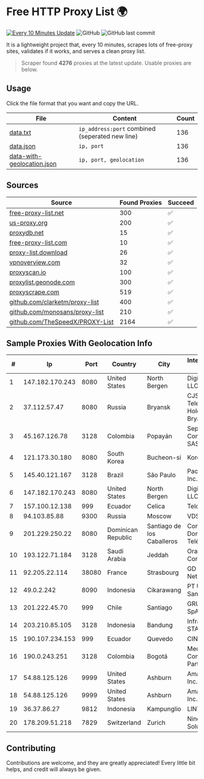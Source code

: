 
# Free HTTP Proxy List 🌍

[![Every 10 Minutes Update](https://github.com/mertguvencli/http-proxy-list/actions/workflows/main.yml/badge.svg?branch=main)](https://github.com/mertguvencli/http-proxy-list/actions/workflows/main.yml)
![GitHub](https://img.shields.io/github/license/mertguvencli/http-proxy-list)
![GitHub last commit](https://img.shields.io/github/last-commit/mertguvencli/http-proxy-list)

It is a lightweight project that, every 10 minutes, scrapes lots of free-proxy sites, validates if it works, and serves a clean proxy list.


> Scraper found **4276** proxies at the latest update. Usable proxies are below.

## Usage

Click the file format that you want and copy the URL.


|File|Content|Count|
|----|-------|-----|
|[data.txt](https://raw.githubusercontent.com/mertguvencli/http-proxy-list/main/proxy-list/data.txt)|`ip_address:port` combined (seperated new line)|136|
|[data.json](https://raw.githubusercontent.com/mertguvencli/http-proxy-list/main/proxy-list/data.json)|`ip, port`|136|
|[data-with-geolocation.json](https://raw.githubusercontent.com/mertguvencli/http-proxy-list/main/proxy-list/data-with-geolocation.json)|`ip, port, geolocation`|136|

## Sources

|Source|Found Proxies|Succeed|
|------|-------------|-------|
|[free-proxy-list.net](https://free-proxy-list.net)|300|✅|
|[us-proxy.org](https://www.us-proxy.org)|200|✅|
|[proxydb.net](http://proxydb.net)|15|✅|
|[free-proxy-list.com](https://free-proxy-list.com/?page=&port=&type%5B%5D=http&type%5B%5D=https&up_time=0&search=Search)|10|✅|
|[proxy-list.download](https://www.proxy-list.download/HTTP)|26|✅|
|[vpnoverview.com](https://vpnoverview.com/privacy/anonymous-browsing/free-proxy-servers)|32|✅|
|[proxyscan.io](https://www.proxyscan.io)|100|✅|
|[proxylist.geonode.com](https://proxylist.geonode.com/api/proxy-list?limit=300&page=1&sort_by=lastChecked&sort_type=desc&protocols=http,https)|300|✅|
|[proxyscrape.com](https://api.proxyscrape.com/v2/?request=displayproxies&protocol=http&timeout=10000&country=all&ssl=all&anonymity=all)|519|✅|
|[github.com/clarketm/proxy-list](https://raw.githubusercontent.com/clarketm/proxy-list/master/proxy-list-raw.txt)|400|✅|
|[github.com/monosans/proxy-list](https://raw.githubusercontent.com/monosans/proxy-list/main/proxies/http.txt)|210|✅|
|[github.com/TheSpeedX/PROXY-List](https://raw.githubusercontent.com/TheSpeedX/PROXY-List/master/http.txt)|2164|✅|


## Sample Proxies With Geolocation Info

|#|Ip|Port|Country|City|Internet Service Provider|
|-|--|----|-------|----|-------------------------|
|1|147.182.170.243|8080|United States|North Bergen|DigitalOcean, LLC|
|2|37.112.57.47|8080|Russia|Bryansk|CJSC "ER-Telecom Holding" Bryansk branch|
|3|45.167.126.78|3128|Colombia|Popayán|Sepcom Comunicaciones SAS|
|4|121.173.30.180|8080|South Korea|Bucheon-si|Korea Telecom|
|5|145.40.121.167|3128|Brazil|São Paulo|Packet Host, Inc.|
|6|147.182.170.243|8080|United States|North Bergen|DigitalOcean, LLC|
|7|157.100.12.138|999|Ecuador|Celica|Telconet S.A|
|8|94.103.85.88|9300|Russia|Moscow|VDSINA|
|9|201.229.250.22|8080|Dominican Republic|Santiago de los Caballeros|Compañía Dominicana de Teléfonos S. A.|
|10|193.122.71.184|3128|Saudi Arabia|Jeddah|Oracle Corporation|
|11|92.205.22.114|38080|France|Strasbourg|GD MASS Network|
|12|49.0.2.242|8090|Indonesia|Cikarawang|PT Usaha Adi Sanggoro|
|13|201.222.45.70|999|Chile|Santiago|GRUPO ULLOA SpA|
|14|203.210.85.105|3128|Indonesia|Bandung|Infrastruktur STARNET|
|15|190.107.234.153|999|Ecuador|Quevedo|CINECABLE TV|
|16|190.0.243.251|3128|Colombia|Bogotá|Media Commerce Partners S.A|
|17|54.88.125.126|9999|United States|Ashburn|Amazon.com, Inc.|
|18|54.88.125.126|9999|United States|Ashburn|Amazon.com, Inc.|
|19|36.37.86.27|9812|Indonesia|Kampunglio|LINTASARTA|
|20|178.209.51.218|7829|Switzerland|Zurich|Nine Internet Solutions AG|



## Contributing

Contributions are welcome, and they are greatly appreciated! Every
little bit helps, and credit will always be given.

